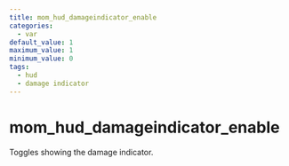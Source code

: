 ```yaml
---
title: mom_hud_damageindicator_enable
categories:
  - var
default_value: 1
maximum_value: 1
minimum_value: 0
tags:
  - hud
  - damage indicator
---
```


# mom_hud_damageindicator_enable

Toggles showing the damage indicator.
